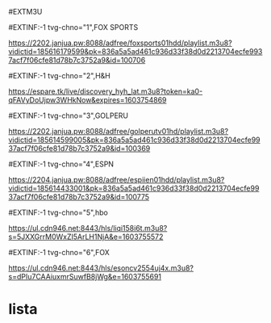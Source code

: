 #EXTM3U

#EXTINF:-1 tvg-chno="1",FOX SPORTS

https://2202.janjua.pw:8088/adfree/foxsports01hdd/playlist.m3u8?vidictid=185616179599&pk=836a5a5ad461c936d33f38d0d2213704ecfe9937acf7f06cfe81d78b7c3752a9&id=100706

#EXTINF:-1 tvg-chno="2",H&H

https://espare.tk/live/discovery_hyh_lat.m3u8?token=ka0-qFAVyDoUjpw3WHkNow&expires=1603754869


#EXTINF:-1 tvg-chno="3",GOLPERU

https://2202.janjua.pw:8088/adfree/golperutv01hd/playlist.m3u8?vidictid=185614599005&pk=836a5a5ad461c936d33f38d0d2213704ecfe9937acf7f06cfe81d78b7c3752a9&id=100369

#EXTINF:-1 tvg-chno="4",ESPN

https://2204.janjua.pw:8088/adfree/espiien01hdd/playlist.m3u8?vidictid=185614433001&pk=836a5a5ad461c936d33f38d0d2213704ecfe9937acf7f06cfe81d78b7c3752a9&id=100775

#EXTINF:-1 tvg-chno="5",hbo

https://ul.cdn946.net:8443/hls/liqi158i6t.m3u8?s=5JXXGrrM0WxZI5ArLH1NjA&e=1603755572

#EXTINF:-1 tvg-chno="6",FOX

https://ul.cdn946.net:8443/hls/esoncv2554uj4x.m3u8?s=dPIu7CAAiuxmrSuwfB8jWg&e=1603755691
# lista
